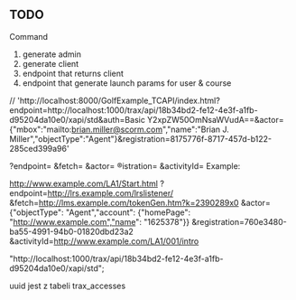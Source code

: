 ## TODO

Command

1. generate admin
2. generate client
3. endpoint that returns client
4. endpoint that generate launch params for user & course

// 'http://localhost:8000/GolfExample_TCAPI/index.html?endpoint=http://localhost:1000/trax/api/18b34bd2-fe12-4e3f-a1fb-d95204da10e0/xapi/std&auth=Basic Y2xpZW50OmNsaWVudA==&actor={"mbox":"mailto:brian.miller@scorm.com","name":"Brian J. Miller","objectType":"Agent"}&registration=8175776f-8717-457d-b122-285ced399a96'

<URL to AU>
?endpoint=<URL to LMS Listener>
&fetch=<Fetch URL for the Authorization Token>
&actor=<Actor>
&registration=<Registration ID>
&activityId=<AU activity ID>
Example:

http://www.example.com/LA1/Start.html
?endpoint=http://lrs.example.com/lrslistener/
&fetch=http://lms.example.com/tokenGen.htm?k=2390289x0
&actor={"objectType": "Agent","account":
{"homePage": "http://www.example.com","name": "1625378"}}
&registration=760e3480-ba55-4991-94b0-01820dbd23a2
&activityId=http://www.example.com/LA1/001/intro

"http://localhost:1000/trax/api/18b34bd2-fe12-4e3f-a1fb-d95204da10e0/xapi/std";

uuid jest z tabeli trax_accesses
